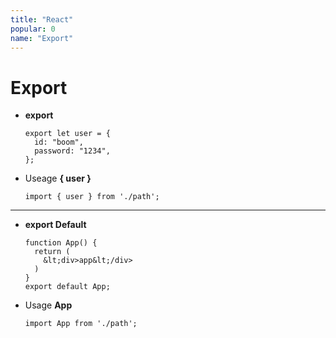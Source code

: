 ```yaml
---
title: "React"
popular: 0
name: "Export"
---
```


# Export

- **export**

  ```
  export let user = {
    id: "boom",
    password: "1234",
  };
  ```

- Useage **{ user }**

  ```
  import { user } from './path';
  ```

---

- **export Default**

  ```
  function App() {
    return (
      &lt;div>app&lt;/div>
    )
  }
  export default App;
  ```

- Usage **App**

  ```
  import App from './path';
  ```
